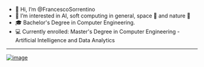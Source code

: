 - 👋 Hi, I’m @FrancescoSorrentino
- 👀 I’m interested in AI, soft computing in general, space :milky_way: and nature  :leaves:
- :mortar_board: Bachelor's Degree in Computer Engineering.
- :computer: Currently enrolled: Master's Degree in Computer Engineering - Artificial Intelligence and Data Analytics
---
[![image](https://img.shields.io/badge/LinkedIn-0077B5?style=for-the-badge&logo=linkedin&logoColor=white)
](https://www.linkedin.com/in/francesco-sorrentino-47aa97146/)


<!---
FrancescoSorrentino/FrancescoSorrentino is a ✨ special ✨ repository because its `README.md` (this file) appears on your GitHub profile.
You can click the Preview link to take a look at your changes.
--->
